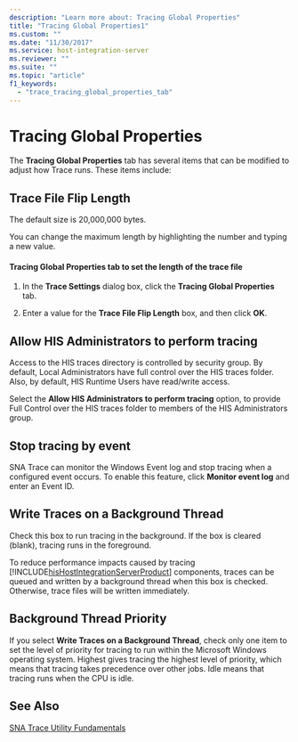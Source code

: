 ```yaml
---
description: "Learn more about: Tracing Global Properties"
title: "Tracing Global Properties1"
ms.custom: ""
ms.date: "11/30/2017"
ms.service: host-integration-server
ms.reviewer: ""
ms.suite: ""
ms.topic: "article"
f1_keywords: 
  - "trace_tracing_global_properties_tab"
---
```

# Tracing Global Properties
The **Tracing Global Properties** tab has several items that can be modified to adjust how Trace runs. These items include:  
  
## Trace File Flip Length  
 The default size is 20,000,000 bytes.  
  
 You can change the maximum length by highlighting the number and typing a new value.  
  
#### Tracing Global Properties tab to set the length of the trace file  
  
1.  In the **Trace Settings** dialog box, click the **Tracing Global Properties** tab.  
  
2.  Enter a value for the **Trace File Flip Length** box, and then click **OK**.  
  
## Allow HIS Administrators to perform tracing  
 Access to the HIS traces directory is controlled by security group. By default, Local Administrators have full control over the HIS traces folder. Also, by default, HIS Runtime Users have read/write access.  
  
 Select the **Allow HIS Administrators to perform tracing** option, to provide Full Control over the HIS traces folder to members of the HIS Administrators group.  
  
## Stop tracing by event  
 SNA Trace can monitor the Windows Event log and stop tracing when a configured event occurs. To enable this feature, click **Monitor event log** and enter an Event ID.  
  
## Write Traces on a Background Thread  
 Check this box to run tracing in the background. If the box is cleared (blank), tracing runs in the foreground.  
  
 To reduce performance impacts caused by tracing [!INCLUDE[hisHostIntegrationServerProduct](../includes/hishostintegrationserverproduct-md.md)] components, traces can be queued and written by a background thread when this box is checked. Otherwise, trace files will be written immediately.  
  
## Background Thread Priority  
 If you select **Write Traces on a Background Thread**, check only one item to set the level of priority for tracing to run within the Microsoft Windows operating system. Highest gives tracing the highest level of priority, which means that tracing takes precedence over other jobs. Idle means that tracing runs when the CPU is idle.  
  
## See Also  
 [SNA Trace Utility Fundamentals](../core/sna-trace-utility-fundamentals1.md)
